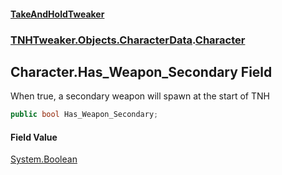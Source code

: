 #### [TakeAndHoldTweaker](index.md 'index')
### [TNHTweaker.Objects.CharacterData](TNHTweaker.Objects.CharacterData.md 'TNHTweaker.Objects.CharacterData').[Character](TNHTweaker.Objects.CharacterData.Character.md 'TNHTweaker.Objects.CharacterData.Character')

## Character.Has_Weapon_Secondary Field

When true, a secondary weapon will spawn at the start of TNH

```csharp
public bool Has_Weapon_Secondary;
```

#### Field Value
[System.Boolean](https://docs.microsoft.com/en-us/dotnet/api/System.Boolean 'System.Boolean')